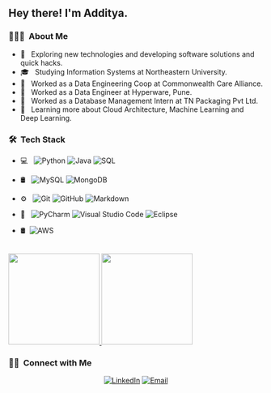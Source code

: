 <h2> Hey there! I'm Additya.</h2>

<h3> 👨🏻‍💻 &nbsp;About Me </h3>

- 🤔 &nbsp; Exploring new technologies and developing software solutions and quick hacks.
- 🎓 &nbsp; Studying Information Systems at Northeastern University.
- 💼 &nbsp; Worked as a Data Engineering Coop at Commonwealth Care Alliance.
- 💼 &nbsp; Worked as a Data Engineer at Hyperware, Pune.
- 💼 &nbsp; Worked as a Database Management Intern at TN Packaging Pvt Ltd.
- 🌱 &nbsp; Learning more about Cloud Architecture, Machine Learning and Deep Learning.

<h3> 🛠 &nbsp;Tech Stack</h3>

- 💻 &nbsp;
  ![Python](https://img.shields.io/badge/-Python-333333?style=flat&logo=python)
  ![Java](https://img.shields.io/badge/-Java-333333?style=flat&logo=Java&logoColor=007396)
  ![SQL](https://img.shields.io/badge/-SQL-000000?style=for-the-badge&logo=MySQL)
- 🛢 &nbsp;
  ![MySQL](https://img.shields.io/badge/-MySQL-333333?style=flat&logo=mysql)
  ![MongoDB](https://img.shields.io/badge/-MongoDB-333333?style=flat&logo=mongodb)
- ⚙️ &nbsp;
  ![Git](https://img.shields.io/badge/-Git-333333?style=flat&logo=git)
  ![GitHub](https://img.shields.io/badge/-GitHub-333333?style=flat&logo=github)
  ![Markdown](https://img.shields.io/badge/-Markdown-333333?style=flat&logo=markdown)
- 🔧 &nbsp;
  ![PyCharm](https://img.shields.io/badge/-PyCharm-333333?style=flat&logo=PyCharm-ide&logoColor=2C2255)
  ![Visual Studio Code](https://img.shields.io/badge/-Visual%20Studio%20Code-333333?style=flat&logo=visual-studio-code&logoColor=007ACC)
  ![Eclipse](https://img.shields.io/badge/-Eclipse-333333?style=flat&logo=eclipse-ide&logoColor=2C2255)
  
- 🛢 &nbsp;![AWS](http://img.shields.io/badge/-AWS-333333?style=flat&logo=Amazon-aws&logoColor=cyan)
  
<br/>

<a href="https://github.com/adharangaonkar">
  <img height="180em" src="https://github-readme-stats.vercel.app/api?username=adharangaonkar&theme=buefy&show_icons=true" />
  <img height="180em" src="https://github-readme-stats.vercel.app/api/top-langs/?username=adharangaonkar&theme=buefy&layout=compact" />
</a>

<br/>

<h3> 🤝🏻 &nbsp;Connect with Me </h3>

<p align="center">
<a href="https://www.linkedin.com/in/addityad/"><img alt="LinkedIn" src="https://img.shields.io/badge/LinkedIn-Aditya%20Vikram%20Singh-blue?style=flat-square&logo=linkedin"></a>
<a href="mailto:dharangaonkar.a@northeastern.edu"><img alt="Email" src="https://img.shields.io/badge/Email-avsingh@umass.edu-blue?style=flat-square&logo=gmail"></a>
</p>

